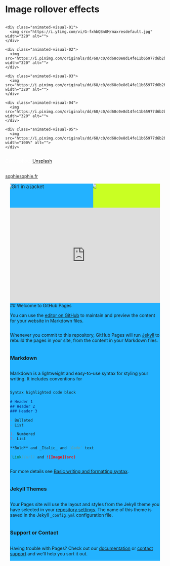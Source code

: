 <style>
  
 .content {
  display: flex;
  flex-flow: row wrap;
  justify-content: center;
  gap: 2rem;
}

.animated-visual-01 {
  position: relative;
  overflow: hidden;
  transform: scale(1);
  transition: all .25s;
  
  img {
    display: block;
    max-width: 100%;
    height: auto;
    transform: scale(1);
    backface-visibility: hidden;
    transition: all .25s;
  }
  
  &:hover {
    transform: scale(.95);
    
    img {
      transform: scale(1.2);
    }
  }
}

.animated-visual-02 {
  position: relative;
  overflow: hidden;
  
  &::before,
  &::after {
    content: "";
    position: absolute;
    transition: all .25s;
  }
  
  &:before {
    top: 0;
    left: 0;
    z-index: 1;
    width: 100%;
    height: 100%;
    background: rgba(#000, .5);
  }
  
  &::after {
    top: 30px;
    right: 30px;
    bottom: 30px;
    left: 30px;
    z-index: 2;
    border: 1px solid #fff;
  }
  
  img {
    display: block;
    max-width: 100%;
    height: auto;
    transform: scale(1);
    backface-visibility: hidden;
    transition: all .25s;
  }
  
  &:hover {
    
    &::before {
      background: rgba(#000, 0);
    }
    
    &::after {
      top: 20px;
      right: 20px;
      bottom: 20px;
      left: 20px;
    }
    
    img {
      transform: scale(1.1);
    }
  }
}

.animated-visual-03 {
  position: relative;
  overflow: hidden;
  
  &:before {
    content: "";
    position: absolute;
    top: 0;
    left: 0;
    z-index: 1;
    width: 100%;
    height: 100%;
    border: 0 solid rgba(#000, .5);
    transition: all .25s;
  }
  
  img {
    display: block;
    max-width: 100%;
    height: auto;
    transform: scale(1.1);
    backface-visibility: hidden;
    transition: all .25s;
  }
  
  &:hover {
    
    &::before {
      border-width: 20px;
    }
    
    img {
      transform: scale(1);
    }
  }
}

.animated-visual-04 {
  position: relative;
  overflow: hidden;
  
  &::after,
  &:before {
    content: "";
    position: absolute;
    top: 20px;
    right: 20px;
    bottom: 20px;
    left: 20px;
    z-index: 1;
    opacity: 0;
    transition: all .25s;
  }
  
  &:before {
    border-top: 1px solid #fff;
    border-bottom: 1px solid #fff;
    transform: scale(0, 1);
  }
  
  &:after {
    border-right: 1px solid #fff;
    border-left: 1px solid #fff;
    transform: scale(1, 0);
  }
  
  img {
    display: block;
    max-width: 100%;
    height: auto;
    transition: all .25s;
  }
  
  &:hover {
    
    &::before,
    &::after {
      opacity: 1;
      transform: scale(1);
    }
    
    img {
      filter: brightness(.6);
    }
  }
}

.animated-visual-05 {
  position: relative;
  overflow: hidden;
  
  img {
    display: block;
    max-width: 100%;
    height: auto;
    transform: scale(1);
    backface-visibility: hidden;
    transition: all .25s ease-out;
  }
  
  &:hover {
    
    img {
      transform: scale(2);
    }
  }
}

.some-page-wrapper {
  margin: 15px;
  background-color: #23b2ff;}

.row {
  display: flex;
  flex-direction: row;
  flex-wrap: wrap;
  width: 100%;
}

.column {
  display: flex;
  flex-direction: column;
  flex-basis: 100%;
  flex: 1;
  overflow: hidden;
}

.double-column {
  display: flex;
  flex-direction: column;
  flex-basis: 100%;
  flex: 2;
  overflow: hidden;
}

.blue-column {
  background-color: #23ff32;
  
}

.green-column {
    
    background-color: #c9ff23;
}	
  
</style>
<div class="main">
  <h1>Image rollover effects</h1>
  
  <div class="content">
    
    <div class="animated-visual-01">
      <img src="https://i.ytimg.com/vi/G-fxhbQBnGM/maxresdefault.jpg" width="320" alt="">
    </div>

    <div class="animated-visual-02">
      <img src="https://i.pinimg.com/originals/dd/68/c0/dd68c0e8d14fe11b65977d6b2b1b3bf8.jpg" width="320" alt="">
    </div>

    <div class="animated-visual-03">
      <img src="https://i.pinimg.com/originals/dd/68/c0/dd68c0e8d14fe11b65977d6b2b1b3bf8.jpg" width="320" alt="">
    </div>

    <div class="animated-visual-04">
      <img src="https://i.pinimg.com/originals/dd/68/c0/dd68c0e8d14fe11b65977d6b2b1b3bf8.jpg" width="320" alt="">
    </div>

    <div class="animated-visual-05">
      <img src="https://i.pinimg.com/originals/dd/68/c0/dd68c0e8d14fe11b65977d6b2b1b3bf8.jpg" width="100%" alt="">
    </div>
    
  </div>
  
  <footer>
    <p style="color: #fff;">Crédit photo <a href="https://unsplash.com/photos/PC_lbSSxCZE" target="_blank">Unsplash</a></p>
    <br>
    <a href="https://sophiesophie.fr" target="_blank">sophiesophie.fr</a>
    </footer>
</div>
<div class='some-page-wrapper'>
  <div class='row'>
    <div class='column'>
      <div class='animated-visual-03'>
        <img src="https://i.pinimg.com/750x/b8/7a/8c/b87a8ce6ad2dedee9e21d5386af9b3ba.jpg" alt="Girl in a jacket" >
      </div>
    </div>
    <div class='column'>
      <div class='green-column'>
            <div class="animated-visual-03">
      <img src="https://i.pinimg.com/originals/dd/68/c0/dd68c0e8d14fe11b65977d6b2b1b3bf8.jpg" width="100%" alt="">
    </div>
       
      </div>
    </div>
  </div>
</div>
<iframe width="100%" height="300" scrolling="no" frameborder="no" allow="autoplay" src="https://w.soundcloud.com/player/?url=https%3A//api.soundcloud.com/tracks/843506050&color=%23ffcc00&auto_play=false&hide_related=false&show_comments=true&show_user=true&show_reposts=false&show_teaser=true&visual=true"></iframe>
## Welcome to GitHub Pages

You can use the [editor on GitHub](https://github.com/ThakaRashard/bubblegumpop/edit/gh-pages/index.md) to maintain and preview the content for your website in Markdown files.

Whenever you commit to this repository, GitHub Pages will run [Jekyll](https://jekyllrb.com/) to rebuild the pages in your site, from the content in your Markdown files.

### Markdown

Markdown is a lightweight and easy-to-use syntax for styling your writing. It includes conventions for

```markdown
Syntax highlighted code block

# Header 1
## Header 2
### Header 3

- Bulleted
- List

1. Numbered
2. List

**Bold** and _Italic_ and `Code` text

[Link](url) and ![Image](src)
```

For more details see [Basic writing and formatting syntax](https://docs.github.com/en/github/writing-on-github/getting-started-with-writing-and-formatting-on-github/basic-writing-and-formatting-syntax).

### Jekyll Themes

Your Pages site will use the layout and styles from the Jekyll theme you have selected in your [repository settings](https://github.com/ThakaRashard/bubblegumpop/settings/pages). The name of this theme is saved in the Jekyll `_config.yml` configuration file.

### Support or Contact

Having trouble with Pages? Check out our [documentation](https://docs.github.com/categories/github-pages-basics/) or [contact support](https://support.github.com/contact) and we’ll help you sort it out.

